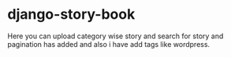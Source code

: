 # django-story-book
Here you can upload category wise story and search for story and pagination has added and also i have add tags like wordpress.
